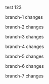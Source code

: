test 123

branch-1 changes

branch-2 changes

branch-3 changes

branch-4 changes

branch-5 changes

branch-6 changes

branch-7 changes